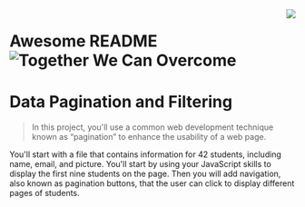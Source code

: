 <img src="icon.png" align="right" />

# Awesome README ![Together We Can Overcome](https://user-images.githubusercontent.com/64751892/96665128-d135b480-1319-11eb-962e-a5a96c66f19e.png)

# Data Pagination and Filtering

> In this project, you'll use a common web development technique known as “pagination” to enhance the usability of a web page.

You'll start with a file that contains information for 42 students, including name, email, and picture. You'll start by using your JavaScript skills to display the first nine students on the page. Then you will add navigation, also known as pagination buttons, that the user can click to display different pages of students.

